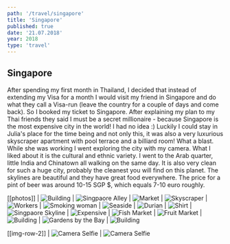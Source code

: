 ```yaml
---
path: '/travel/singapore'
title: 'Singapore'
published: true
date: '21.07.2018'
year: 2018
type: 'travel'
---
```


## Singapore

After spending my first month in Thailand, I decided that instead of extending my Visa for a month I would visit my friend in Singapore and do what they call a Visa-run (leave the country for a couple of days and come back). So I booked my ticket to Singapore. After explaining my plan to my Thai friends they said I must be a secret millionaire - because Singapore is the most expensive city in the world! I had no idea :) Luckily I could stay in Julia's place for the time being and not only this, it was also a very luxurious skyscraper apartment with pool terrace and a billiard room! What a blast. While she was working I went exploring the city with my camera. What I liked about it is the cultural and ethnic variety. I went to the Arab quarter, little India and Chinatown all walking on the same day. It is also very clean for such a huge city, probably the cleanest you will find on this planet. The skylines are beautiful and they have great food everywhere. The price for a pint of beer was around 10-15 SGP $, which equals 7-10 euro roughly.

[[photos]]
| ![Building](photos/2.jpg "Skyline")
| ![Singpaore Alley](photos/4.jpg "Alley")
| ![Market](photos/9.jpg "Market")
| ![Skyscraper](photos/11.jpg "Skyscraper")
| ![Workers](photos/3.jpg "Workers")
| ![Smoking woman](photos/1.jpg "Smoking woman")
| ![Seaside](photos/6.jpg "Seaside Skyline")
| ![Durian](photos/7.jpg "Durian")
| ![Shirt](photos/10.jpg "Shirt")
| ![Singpaore Skyline](photos/5.jpg "Skyline")
| ![Expensive](photos/13.jpg "Expensive Interior")
| ![Fish Market](photos/16.jpg "Fish Market")
| ![Fruit Market](photos/17.jpg "Fruit Market")
| ![Building](photos/20.jpg "Building")
| ![Gardens by the Bay](photos/18.jpg "Gardens by the Bay")
| ![Building](photos/12.jpg "Building")

[[img-row-2]]
| ![Camera Selfie](photos/8.jpg "Camera Selfie")
| ![Camera Selfie](photos/14.jpg "Camera Selfie")
